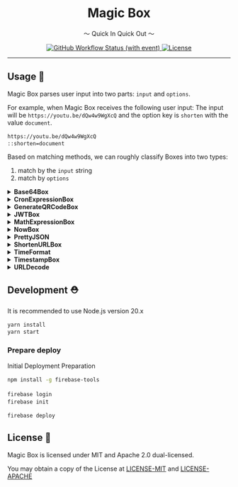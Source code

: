<h1 align="center">Magic Box</h1>

<p align="center">～ Quick In Quick Out ～</p>

<p align="center">
  <a href="#">
    <img
        alt="GitHub Workflow Status (with event)"
        src="https://img.shields.io/github/actions/workflow/status/xiaoxiaosn/magic-box/firebase-hosting.yaml?style=flat-square"
    />
  </a>
  <a href="#">
    <img
      src="https://img.shields.io/badge/license-MIT%2FApache--2.0-informational?style=flat-square"
      alt="License"
    />
  </a>
</p>

---

## Usage 🏁

Magic Box parses user input into two parts: `input` and `options`.

For example, when Magic Box receives the following user input:
The input will be `https://youtu.be/dQw4w9WgXcQ` and the option key is `shorten` with the value `document`.

```
https://youtu.be/dQw4w9WgXcQ
::shorten=document
```

Based on matching methods, we can roughly classify Boxes into two types:

1. match by the `input` string
2. match by `options`

<details>
<summary> <b>Base64Box</b> </summary>

| match rule                    | description   | output                     |
| ----------------------------- | ------------- | -------------------------- |
| valid string                  | base64 encode | ![](docs/Base64Encode.png) |
| can be decode to valid string | base64 decode | ![](docs/Base64Decode.png) |

</details>

<details>
<summary> <b>CronExpressionBox</b> </summary>

| match rule            | description               | output                    |
| --------------------- | ------------------------- | ------------------------- |
| valid cron expression | convert to human language | ![](docs/CronExpress.png) |

| options                          | description                             | example     |
| -------------------------------- | --------------------------------------- | ----------- |
| `l`, `lang`, `locate`            | select while human language             | ::locale=tw |
| ~~`tz`, `timezone`, `tzOffset`~~ | (deprecated) shift to the base timezone | ::tz=8      |

</details>

<details>
<summary> <b>GenerateQRCodeBox</b> </summary>

| match rule                       | description      | output                       |
| -------------------------------- | ---------------- | ---------------------------- |
| contains option `qr` or `qrcode` | generate QR Code | ![](docs/GenerateQRCode.png) |

| options        | description | example    |
| -------------- | ----------- | ---------- |
| `qr`, `qrcode` | --          | `::QRCode` |

</details>

<details>
<summary> <b>JWTBox</b> </summary>

| match rule       | description                | output                  |
| ---------------- | -------------------------- | ----------------------- |
| valid JWT string | decode JWT header and body | ![](docs/JWTDecode.png) |

</details>

<details>
<summary> <b>MathExpressionBox</b> </summary>

| match rule         | description               | output                       |
| ------------------ | ------------------------- | ---------------------------- |
| valid math express | calculate the math result | ![](docs/MathExpression.png) |

</details>

<details>
<summary> <b>NowBox</b> </summary>

| match rule          | description                                                                                    | output            |
| ------------------- | ---------------------------------------------------------------------------------------------- | ----------------- |
| input matches `now` | show current time in 3 difference formats: `RFC 3339`, `RFC 3339 (UTC+8)`, and `Timestamp (s)` | ![](docs/Now.png) |

</details>

<details>
<summary> <b>PrettyJSON</b> </summary>

| match rule | description    | output                   |
| ---------- | -------------- | ------------------------ |
| valid JSON | formatted JSON | ![](docs/PrettyJSON.png) |

</details>

<details>
<summary> <b>ShortenURLBox</b> </summary>

| match rule                          | description            | output                   |
| ----------------------------------- | ---------------------- | ------------------------ |
| contains option `surl` or `shorten` | generate a shorten URL | ![](docs/ShortenURL.png) |

| options           | description                                                        | example      |
| ----------------- | ------------------------------------------------------------------ | ------------ |
| `surl`, `shorten` | desired short URL result, if not set, a random string will be used | `::surl=foo` |

</details>

<details>
<summary> <b>TimeFormat</b> </summary>

| match rule                 | description                         | output                   |
| -------------------------- | ----------------------------------- | ------------------------ |
| valid RFC 3339 time string | timestamp in second and millisecond | ![](docs/TimeFormat.png) |

</details>

<details>
<summary> <b>TimestampBox</b> </summary>

| match rule                                                                               | description                                | output                   |
| ---------------------------------------------------------------------------------------- | ------------------------------------------ | ------------------------ |
| valid timestamp. to avoid match all of number string, it only receive 1600 AD to 2500 AD | the time of timestamp in `RFC 3339` format | ![](docs/TimeFormat.png) |

</details>

<details>
<summary> <b>URLDecode</b> </summary>

| match rule         | description                | output                          |
| ------------------ | -------------------------- | ------------------------------- |
| URL-encoded string | decoded URL-encoded string | ![](docs/URLEncodingDecode.png) |

</details>

## Development ⛑️

It is recommended to use Node.js version 20.x

```bash
yarn install
yarn start
```

### Prepare deploy

Initial Deployment Preparation

```bash
npm install -g firebase-tools

firebase login
firebase init
```

```bash
firebase deploy
```

## License 📃

Magic Box is licensed under MIT and Apache 2.0 dual-licensed.

You may obtain a copy of the License at [LICENSE-MIT](LICENSE-MIT) and [LICENSE-APACHE](LICENSE-APACHE)
